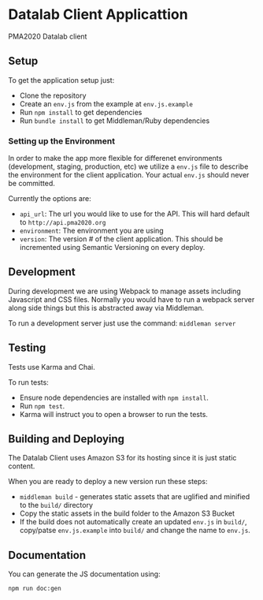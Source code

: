 # Datalab Client Applicattion
PMA2020 Datalab client

## Setup

To get the application setup just:

- Clone the repository
- Create an `env.js` from the example at `env.js.example`
- Run `npm install` to get dependencies
- Run `bundle install` to get Middleman/Ruby dependencies

### Setting up the Environment

In order to make the app more flexible for differenet environments
(development, staging, production, etc) we utilize a `env.js` file to describe
the environment for the client application. Your actual `env.js` should never
be committed.

Currently the options are:

- `api_url`: The url you would like to use for the API. This will hard default to `http://api.pma2020.org`
- `environment`: The environment you are using
- `version`: The version # of the client application. This should be incremented using Semantic Versioning on every deploy.

## Development

During development we are using Webpack to manage assets including Javascript and CSS files.
Normally you would have to run a webpack server along side things but this is abstracted away
via Middleman.

To run a development server just use the command:
`middleman server`

## Testing
Tests use Karma and Chai.

To run tests:

- Ensure node dependencies are installed with `npm install`.
- Run `npm test`.
- Karma will instruct you to open a browser to run the tests.

## Building and Deploying

The Datalab Client uses Amazon S3 for its hosting since it is just static content.

When you are ready to deploy a new version run these steps:

- `middleman build` - generates static assets that are uglified and minified to the `build/` directory
- Copy the static assets in the build folder to the Amazon S3 Bucket
- If the build does not automatically create an updated `env.js` in `build/`, copy/patse `env.js.example` into `build/` and change the name to `env.js`.

## Documentation

You can generate the JS documentation using:

```
npm run doc:gen
```

